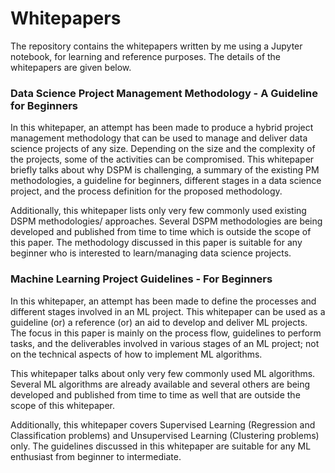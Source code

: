 # Whitepapers

The repository contains the whitepapers written by me using a Jupyter notebook, for learning and reference purposes. The details of the whitepapers are given below.

### Data Science Project Management Methodology - A Guideline for Beginners
In this whitepaper, an attempt has been made to produce a hybrid project management methodology that can be used to manage and deliver data science projects of any size. Depending on the size and the complexity of the projects, some of the activities can be compromised. This whitepaper briefly talks about why DSPM is challenging, a summary of the existing PM methodologies, a guideline for beginners, different stages in a data science project, and the process definition for the proposed methodology. 

Additionally, this whitepaper lists only very few commonly used existing DSPM methodologies/ approaches. Several DSPM methodologies are being developed and published from time to time which is outside the scope of this paper. The methodology discussed in this paper is suitable for any beginner who is interested to learn/managing data science projects.

### Machine Learning Project Guidelines - For Beginners
In this whitepaper, an attempt has been made to define the processes and different stages involved in an ML project. This whitepaper can be used as a guideline (or) a reference (or) an aid to develop and deliver ML projects. The focus in this paper is mainly on the process flow, guidelines to perform tasks, and the deliverables involved in various stages of an ML project; not on the technical aspects of how to implement ML algorithms. 

This whitepaper talks about only very few commonly used ML algorithms. Several ML algorithms are already available and several others are being developed and published from time to time as well that are outside the scope of this whitepaper. 

Additionally, this whitepaper covers Supervised Learning (Regression and Classification problems) and Unsupervised Learning (Clustering problems) only. The guidelines discussed in this whitepaper are suitable for any ML enthusiast from beginner to intermediate. 

